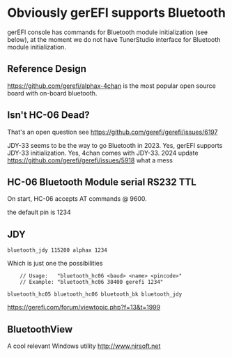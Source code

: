 # Obviously gerEFI supports Bluetooth

gerEFI console has commands for Bluetooth module initialization (see below), at the moment we do not have TunerStudio interface for Bluetooth module initialization.

## Reference Design

https://github.com/gerefi/alphax-4chan is the most popular open source board with on-board bluetooth.

## Isn't HC-06 Dead?

That's an open question see https://github.com/gerefi/gerefi/issues/6197

JDY-33 seems to be the way to go Bluetooth in 2023. Yes, gerEFI supports JDY-33 initialization. Yes, 4chan comes with JDY-33. 2024 update https://github.com/gerefi/gerefi/issues/5918 what a mess

## HC-06 Bluetooth Module serial RS232 TTL

On start, HC-06 accepts AT commands @ 9600.

the default pin is 1234

## JDY

``bluetooth_jdy 115200 alphax 1234``

Which is just one the possibilities

```
	// Usage:   "bluetooth_hc06 <baud> <name> <pincode>"
	// Example: "bluetooth_hc06 38400 gerefi 1234"

bluetooth_hc05 bluetooth_hc06 bluetooth_bk bluetooth_jdy

```

https://gerefi.com/forum/viewtopic.php?f=13&t=1999

## BluetoothView

A cool relevant Windows utility http://www.nirsoft.net
